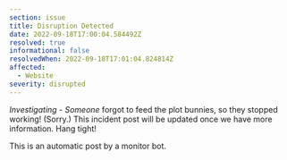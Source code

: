 ```yaml
---
section: issue
title: Disruption Detected
date: 2022-09-18T17:00:04.584492Z
resolved: true
informational: false
resolvedWhen: 2022-09-18T17:01:04.824814Z
affected:
  - Website
severity: disrupted
---
```

*Investigating* - _Someone_ forgot to feed the plot bunnies, so they stopped working! (Sorry.) This incident post will be updated once we have more information. Hang tight!

This is an automatic post by a monitor bot.
        